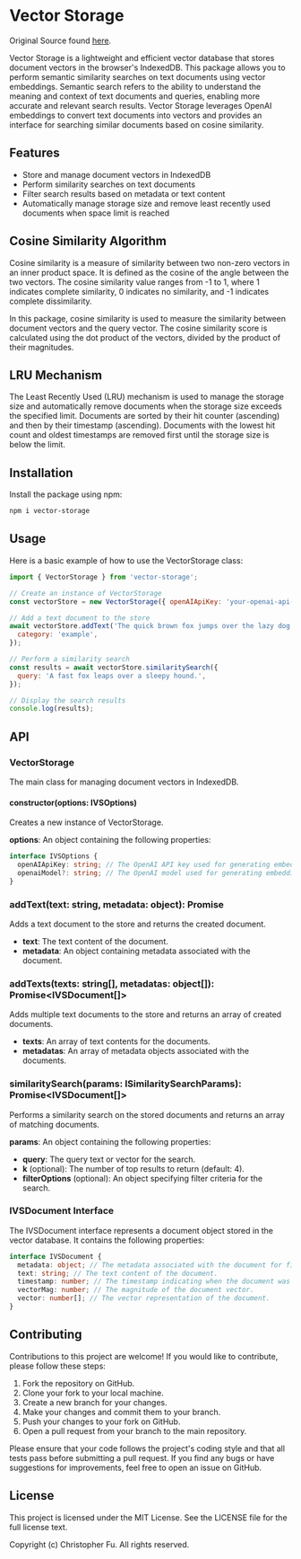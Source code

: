 # Vector Storage

Original Source found [here](https://github.com/nitaiaharoni1/vector-storage/blob/master/README.md).

Vector Storage is a lightweight and efficient vector database that stores document vectors in the browser's IndexedDB. This package allows you to perform semantic similarity searches on text documents using vector embeddings. Semantic search refers to the ability to understand the meaning and context of text documents and queries, enabling more accurate and relevant search results. Vector Storage leverages OpenAI embeddings to convert text documents into vectors and provides an interface for searching similar documents based on cosine similarity.

## Features

- Store and manage document vectors in IndexedDB
- Perform similarity searches on text documents
- Filter search results based on metadata or text content
- Automatically manage storage size and remove least recently used documents when space limit is reached

## Cosine Similarity Algorithm

Cosine similarity is a measure of similarity between two non-zero vectors in an inner product space. It is defined as
the cosine of the angle between the two vectors. The cosine similarity value ranges from -1 to 1, where 1 indicates
complete similarity, 0 indicates no similarity, and -1 indicates complete dissimilarity.

In this package, cosine similarity is used to measure the similarity between document vectors and the query vector. The
cosine similarity score is calculated using the dot product of the vectors, divided by the product of their magnitudes.

## LRU Mechanism

The Least Recently Used (LRU) mechanism is used to manage the storage size and automatically remove documents when the storage size exceeds the specified limit. Documents are sorted by their hit counter (ascending) and then by their timestamp (ascending). Documents with the lowest hit count and oldest timestamps are removed first until the storage size is below the limit.

## Installation

Install the package using npm:

```bash
npm i vector-storage
```

## Usage

Here is a basic example of how to use the VectorStorage class:

```javascript
import { VectorStorage } from 'vector-storage';

// Create an instance of VectorStorage
const vectorStore = new VectorStorage({ openAIApiKey: 'your-openai-api-key' });

// Add a text document to the store
await vectorStore.addText('The quick brown fox jumps over the lazy dog.', {
  category: 'example',
});

// Perform a similarity search
const results = await vectorStore.similaritySearch({
  query: 'A fast fox leaps over a sleepy hound.',
});

// Display the search results
console.log(results);
```

## API

### VectorStorage

The main class for managing document vectors in IndexedDB.

#### constructor(options: IVSOptions)

Creates a new instance of VectorStorage.

**options**: An object containing the following properties:

```typescript
interface IVSOptions {
  openAIApiKey: string; // The OpenAI API key used for generating embeddings.
  openaiModel?: string; // The OpenAI model used for generating embeddings. Defaults to 'text-embedding-3-large'.
}
```

### addText(text: string, metadata: object): Promise<IVSDocument>

Adds a text document to the store and returns the created document.

- **text**: The text content of the document.
- **metadata**: An object containing metadata associated with the document.

### addTexts(texts: string[], metadatas: object[]): Promise<IVSDocument[]>

Adds multiple text documents to the store and returns an array of created documents.

- **texts**: An array of text contents for the documents.
- **metadatas**: An array of metadata objects associated with the documents.

### similaritySearch(params: ISimilaritySearchParams): Promise<IVSDocument[]>

Performs a similarity search on the stored documents and returns an array of matching documents.

**params**: An object containing the following properties:

- **query**: The query text or vector for the search.
- **k** (optional): The number of top results to return (default: 4).
- **filterOptions** (optional): An object specifying filter criteria for the search.

### IVSDocument Interface

The IVSDocument interface represents a document object stored in the vector database. It contains the following properties:

```typescript
interface IVSDocument {
  metadata: object; // The metadata associated with the document for filtering.
  text: string; // The text content of the document.
  timestamp: number; // The timestamp indicating when the document was added to the store.
  vectorMag: number; // The magnitude of the document vector.
  vector: number[]; // The vector representation of the document.
}
```

## Contributing

Contributions to this project are welcome! If you would like to contribute, please follow these steps:

1. Fork the repository on GitHub.
2. Clone your fork to your local machine.
3. Create a new branch for your changes.
4. Make your changes and commit them to your branch.
5. Push your changes to your fork on GitHub.
6. Open a pull request from your branch to the main repository.

Please ensure that your code follows the project's coding style and that all tests pass before submitting a pull request. If you find any bugs or have suggestions for improvements, feel free to open an issue on GitHub.

## License

This project is licensed under the MIT License. See the LICENSE file for the full license text.

Copyright (c) Christopher Fu. All rights reserved.
